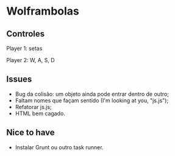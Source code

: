 Wolframbolas
============

Controles
---------

Player 1: setas

Player 2: W, A, S, D


Issues
------

- Bug da colisão: um objeto ainda pode entrar dentro de outro;
- Faltam nomes que façam sentido (I'm looking at you, "js.js");
- Refatorar js.js;
- HTML bem cagado.

Nice to have
------------

- Instalar Grunt ou outro task runner.
